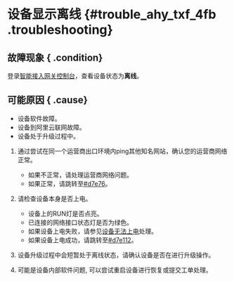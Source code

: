 # 设备显示离线 {#trouble_ahy_txf_4fb .troubleshooting}

## 故障现象 { .condition}

登录[智能接入网关控制台](https://smartag.console.aliyun.com/sag/cn-shanghai/sags)，查看设备状态为**离线**。

## 可能原因 { .cause}

-   设备软件故障。
-   设备到阿里云联网故障。
-   设备处于升级过程中。

1.  通过尝试在同一个运营商出口环境内ping其他知名网站，确认您的运营商网络正常。 
    -   如果不正常，请处理运营商网络问题。
    -   如果正常，请跳转至[\#d7e76](#d7e76)。
2.  请检查设备本身是否上电。 

    -   设备上的RUN灯是否点亮。
    -   已连接的网络接口状态灯是否为绿色。
    -   如果设备上电失败，请参见[设备无法上电](cn.zh-CN/故障处理/设备硬件故障处理/电源故障/设备无法上电.md#)处理。
    -   如果设备上电成功，请跳转至[\#d7e112](#d7e112)。
3.  设备升级过程中会短暂处于离线状态，请确认设备是否在进行升级操作。 
4.  可能是设备内部软件问题, 可以尝试重启设备进行恢复或提交工单处理。 


